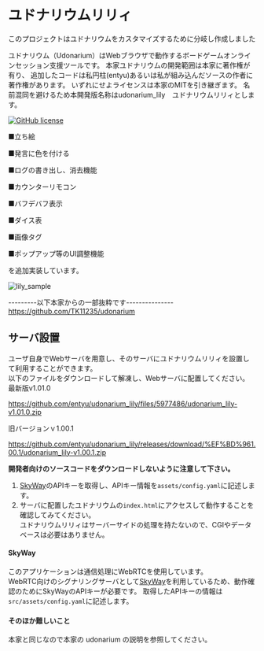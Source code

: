 # ユドナリウムリリィ

このプロジェクトはユドナリウムをカスタマイズするために分岐し作成しました

ユドナリウム（Udonarium）はWebブラウザで動作するボードゲームオンラインセッション支援ツールです。
本家ユドナリウムの開発範囲は本家に著作権が有り、
追加したコードは私円柱(entyu)あるいは私が組み込んだソースの作者に著作権があります。
いずれにせよライセンスは本家のMITを引き継ぎます。
名前混同を避けるため本開発版名称はudonarium_lily　ユドナリウムリリィとします。

[![GitHub license](https://img.shields.io/badge/license-MIT-blue.svg)](https://github.com/TK11235/udonarium/blob/master/LICENSE)


■立ち絵

■発言に色を付ける

■ログの書き出し、消去機能

■カウンターリモコン

■バフデバフ表示

■ダイス表

■画像タグ

■ポップアップ等のUI調整機能

を追加実装しています。

![lily_sample](https://user-images.githubusercontent.com/61339319/95869259-26b41380-0da6-11eb-96fa-1e6c6858c531.png)


---------以下本家からの一部抜粋です---------------
https://github.com/TK11235/udonarium

## サーバ設置
ユーザ自身でWebサーバを用意し、そのサーバにユドナリウムリリィを設置して利用することができます。  
以下のファイルをダウンロードして解凍し、Webサーバに配置してください。  
最新版v1.01.0

https://github.com/entyu/udonarium_lily/files/5977486/udonarium_lily-v1.01.0.zip

旧バージョンｖ1.00.1

https://github.com/entyu/udonarium_lily/releases/download/%EF%BD%961.00.1/udonarium_lily-v1.00.1.zip

**開発者向けのソースコードをダウンロードしないように注意して下さい。**
1. [SkyWay](https://webrtc.ecl.ntt.com/)のAPIキーを取得し、APIキー情報を`assets/config.yaml`に記述します。
1. サーバに配置したユドナリウムの`index.html`にアクセスして動作することを確認してみてください。  
ユドナリウムリリィはサーバーサイドの処理を持たないので、CGIやデータベースは必要はありません。

#### SkyWay
このアプリケーションは通信処理にWebRTCを使用しています。  
WebRTC向けのシグナリングサーバとして[SkyWay](https://webrtc.ecl.ntt.com/)を利用しているため、動作確認のためにSkyWayのAPIキーが必要です。
取得したAPIキーの情報は`src/assets/config.yaml`に記述します。

#### そのほか難しいこと
本家と同じなので本家の udonarium の説明を参照してください。


